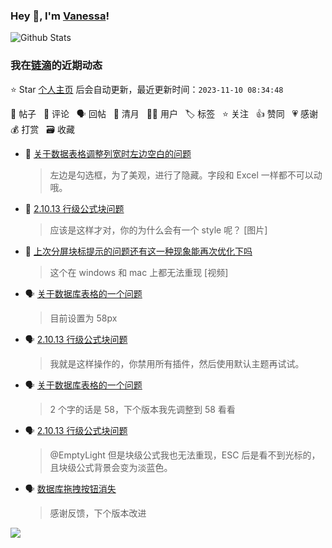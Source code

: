 ### Hey 👋, I'm [Vanessa](http://vanessa.b3log.org/)!

![Github Stats](https://github-readme-stats.vercel.app/api?username=Vanessa219&show_icons=true)

<!--events start -->

### 我在[链滴](https://ld246.com)的近期动态

⭐️ Star [个人主页](https://github.com/Vanessa219/Vanessa219) 后会自动更新，最近更新时间：`2023-11-10 08:34:48`

📝 帖子 &nbsp; 💬 评论 &nbsp; 🗣 回帖 &nbsp; 🌙 清月 &nbsp; 👨‍💻 用户 &nbsp; 🏷️ 标签 &nbsp; ⭐️ 关注 &nbsp; 👍 赞同 &nbsp; 💗 感谢 &nbsp; 💰 打赏 &nbsp; 🗃 收藏

* 💬 [关于数据表格调整列宽时左边空白的问题](https://ld246.com/article/1699530609541/comment/1699532676379#comments)

  > 左边是勾选框，为了美观，进行了隐藏。字段和 Excel 一样都不可以动哦。
* 💬 [2.10.13 行级公式块问题](https://ld246.com/article/1698932173040/comment/1699518683693#comments)

  > 应该是这样才对，你的为什么会有一个 style 呢？ [图片]
* 💬 [上次分屏块标提示的问题还有这一种现象能再次优化下吗](https://ld246.com/article/1699423849916/comment/1699502919225#comments)

  > 这个在 windows 和 mac 上都无法重现 [视频]
* 🗣 [关于数据库表格的一个问题](https://ld246.com/article/1699151270454/comment/1699365140171#comments)

  > 目前设置为 58px
* 🗣 [2.10.13 行级公式块问题](https://ld246.com/article/1698932173040/comment/1699332979224#comments)

  > 我就是这样操作的，你禁用所有插件，然后使用默认主题再试试。
* 🗣 [关于数据库表格的一个问题](https://ld246.com/article/1699151270454/comment/1699318121772#comments)

  > 2 个字的话是 58，下个版本我先调整到 58 看看
* 🗣 [2.10.13 行级公式块问题](https://ld246.com/article/1698932173040/comment/1699114366867#comments)

  > @EmptyLight 但是块级公式我也无法重现，ESC 后是看不到光标的，且块级公式背景会变为淡蓝色。
* 🗣 [数据库拖拽按钮消失](https://ld246.com/article/1699077234816/comment/1699089601194#comments)

  > 感谢反馈，下个版本改进


<!--events end -->

<a title="Hits" target="_blank" href="https://github.com/Vanessa219/Vanessa219"><img src="https://hits.b3log.org/Vanessa219/Vanessa219.svg"></a>
